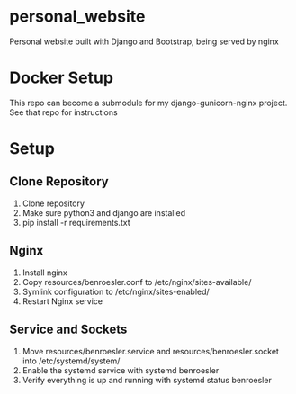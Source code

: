 # personal_website
Personal website built with Django and Bootstrap, being served by nginx

# Docker Setup
This repo can become a submodule for my django-gunicorn-nginx project. See that repo for instructions


# Setup

## Clone Repository
1.  Clone repository 
2.  Make sure python3 and django are installed
3.  pip install -r requirements.txt


## Nginx
1. Install nginx
2. Copy resources/benroesler.conf to /etc/nginx/sites-available/
3. Symlink configuration to /etc/nginx/sites-enabled/
4. Restart Nginx service


## Service and Sockets
1. Move resources/benroesler.service and resources/benroesler.socket into /etc/systemd/system/
2. Enable the systemd service with systemd benroesler
3. Verify everything is up and running with systemd status benroesler
